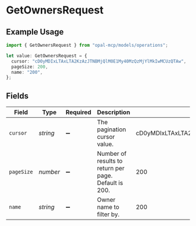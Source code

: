 # GetOwnersRequest

## Example Usage

```typescript
import { GetOwnersRequest } from "opal-mcp/models/operations";

let value: GetOwnersRequest = {
  cursor: "cD0yMDIxLTAxLTA2KzAzJTNBMjQlM0E1My40MzQzMjYlMkIwMCUzQTAw",
  pageSize: 200,
  name: "200",
};
```

## Fields

| Field                                                    | Type                                                     | Required                                                 | Description                                              | Example                                                  |
| -------------------------------------------------------- | -------------------------------------------------------- | -------------------------------------------------------- | -------------------------------------------------------- | -------------------------------------------------------- |
| `cursor`                                                 | *string*                                                 | :heavy_minus_sign:                                       | The pagination cursor value.                             | cD0yMDIxLTAxLTA2KzAzJTNBMjQlM0E1My40MzQzMjYlMkIwMCUzQTAw |
| `pageSize`                                               | *number*                                                 | :heavy_minus_sign:                                       | Number of results to return per page. Default is 200.    | 200                                                      |
| `name`                                                   | *string*                                                 | :heavy_minus_sign:                                       | Owner name to filter by.                                 | 200                                                      |